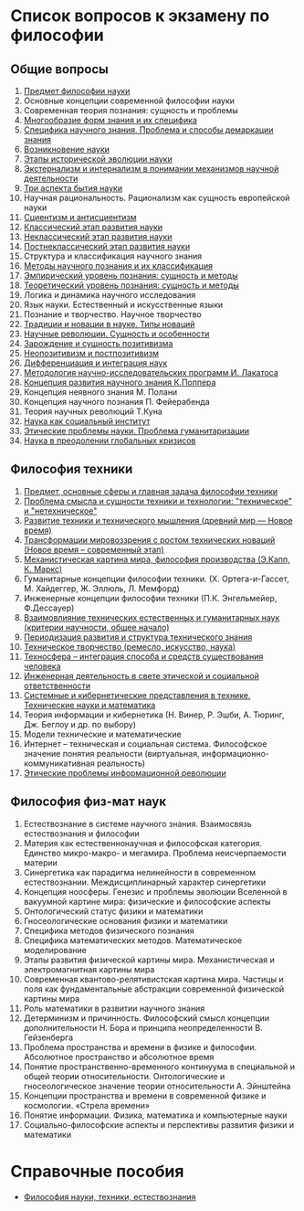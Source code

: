 # Список вопросов к экзамену по философии
## Общие вопросы
1. [Предмет философии науки](general.md#1-Предмет-философии-науки)
2. Основные концепции современной философии науки
3. Современная теория познания: сущность и проблемы
4. [Многообразие форм знания и их специфика](general.md#4-Многообразие-форм-знания-и-их-специфика)
5. [Специфика научного знания. Проблема и способы демаркации знания](general.md#5-Специфика-научного-знания-Проблема-и-способы-демаркации-знания)
6. [Возникновение науки](general.md#6-Возникновение-науки)
7. [Этапы исторической эволюции науки](general.md#7-Этапы-исторической-эволюции-науки)
8. [Экстернализм и интернализм в понимании механизмов научной деятельности](general.md#8-Экстернализм-и-интернализм-в-понимании-механизмов-научной-деятельности)
9. [Три аспекта бытия науки](general.md#9-Три-аспекта-бытия-науки)
10. Научная рациональность. Рационализм как сущность европейской науки
11. [Сциентизм и антисциентизм](general.md#11-Сциентизм-и-антисциентизм)
12. [Классический этап развития науки](general.md#12-Классический-этап-развития-науки)
13. [Неклассический этап развития науки](general.md#13-Неклассический-этап-развития-науки)
14. [Постнеклассический этап развития науки](general.md#14-Постнеклассический-этап-развития-науки)
15. Структура и классификация научного знания
16. [Методы научного познания и их классификация](general.md#16-Методы-научного-познания-и-их-классификация)
17. [Эмпирический уровень познания: сущность и методы](general.md#17-Эмпирический-уровень-познания-сущность-и-методы)
18. [Теоретический уровень познания: сущность и методы](general.md#18-Теоретический-уровень-познания-сущность-и-методы)
19. Логика и динамика научного исследования
20. Язык науки. Естественный и искусственные языки
21. Познание и творчество. Научное творчество
22. [Традиции и новации в науке. Типы новаций](general.md#22-Традиции-и-новации-в-науке-Типы-новаций)
23. [Научные революции. Сущность и особенности](general.md#23-Научные-революции-Сущность-и-особенности)
24. [Зарождение и сущность позитивизма](general.md#24-Зарождение-и-сущность-позитивизма)
25. [Неопозитивизм и постпозитивизм](general.md#25-Неопозитивизм-и-постпозитивизм)
26. [Дифференциация и интеграция наук](general.md#26-Дифференциация-и-интеграция-наук)
27. [Методология научно-исследовательских программ И. Лакатоса](general.md#27-Методология-научно-исследовательских-программ-И-Лакатоса)
28. [Концепция развития научного знания К.Поппера](general.md#28-Концепция-развития-научного-знания-К-Поппера)
29. Концепция неявного знания М. Полани
30. Концепция научного познания П. Фейерабенда
31. Теория научных революций Т.Куна
32. [Наука как социальный институт](general.md#32-Наука-как-социальный-институт)
33. [Этические проблемы науки. Проблема гуманитаризации](general.md#33-Этические-проблемы-науки-Проблема-гуманитаризации)
34. [Наука в преодолении глобальных кризисов](general.md#34-Наука-в-преодолении-глобальных-кризисов)

## Философия техники
1. [Предмет, основные сферы и главная задача философии техники](technic.md#1-Предмет-основные-сферы-и-главная-задача-философии-техники)
2. [Проблема смысла и сущности техники и технологии: "техническое" и "нетехническое"](technic.md#2-Проблема-смысла-и-сущности-техники-и-технологии-техническое-и-нетехническое)
3. [Развитие техники и технического мышления (древний мир — Новое время)](https://github.com/pinecrew/philosophy/blob/master/technic.md#3-Развитие-техники-и-технического-мышления-древний-мир--Новое-время)
4. [Трансформации мировоззрения с ростом технических новаций (Новое время – современный этап)](technic.md#4-Трансформации-мировоззрения-с-ростом-технических-новаций-Новое-время--современный-этап)
5. [Механистическая картина мира, философия производства (Э.Капп, К. Маркс)](technic.md#5-Механистическая-картина-мира-философия-производства-ЭКапп-К-Маркс)
6. Гуманитарные концепции философии техники. (Х. Ортега-и-Гассет, М. Хайдеггер, Ж. Эллюль, Л. Мемфорд)
7. Инженерные концепции философии техники (П.К. Энгельмейер, Ф.Дессауер)
8. [Взаимовлияние технических естественных и гуманитарных наук (критерии научности, общее начало)](technic.md#8-Взаимовлияние-технических-естественных-и-гуманитарных-наук-критерии-научности-общее-начало)
9. [Периодизация развития и структура технического знания](technic.md#9-Периодизация-развития-и-структура-технического-знания)
10. [Техническое творчество (ремесло, искусство, наука)](technic.md#10-Техническое-творчество-ремесло-искусство-наука)
11. [Техносфера – интеграция способа и средств существования человека](technic.md#11-Техносфера--интеграция-способа-и-средств-существования-человека)
12. [Инженерная деятельность в свете этической и социальной ответственности](technic.md#12-Инженерная-деятельность-в-свете-этической-и-социальной-ответственности)
13. [Системные и кибернетические представления в технике. Технические науки и математика](technic.md#13-Системные-и-кибернетические-представления-в-технике-Технические-науки-и-математика)
14. Теория информации и кибернетика (Н. Винер, Р. Эшби, А. Тюринг, Дж. Беглоу и др. по выбору)
15. Модели технические и математические
16. Интернет – техническая и социальная система. Философское значение понятия реальности (виртуальная, информационно-коммуникативная реальность)
17. [Этические проблемы информационной революции](technic.md#17-Этические-проблемы-информационной-революции)

## Философия физ-мат наук
1. Естествознание в системе научного знания. Взаимосвязь естествознания и философии
2. Материя как естественнонаучная и философская категория. Единство микро-макро- и мегамира. Проблема неисчерпаемости материи
3. Синергетика как парадигма нелинейности в современном естествознании. Междисциплинарный характер синергетики
4. Концепция ноосферы. Генезис и проблемы эволюции Вселенной в вакуумной картине мира: физические и философские аспекты
5. Онтологический статус физики и математики
6. Гносеологические основания физики и математики
7. Специфика методов физического познания
8. Специфика математических методов. Математическое моделирование
9. Этапы развития физической картины мира. Механистическая и электромагнитная картины мира
10. Современная квантово-релятивистская картина мира. Частицы и поля как фундаментальные абстракции современной физической картины мира
11. Роль математики в развитии научного знания
12. Детерминизм и причинность. Философский смысл концепции дополнительности Н. Бора и принципа неопределенности В. Гейзенберга
13. Проблема пространства и времени в физике и философии. Абсолютное пространство и абсолютное время
14. Понятие пространственно-временного континуума в специальной и общей теории относительности. Онтологические и гносеологическое значение теории относительности А. Эйнштейна
15. Концепции пространства и времени в современной физике и космологии. «Стрела времени»
16. Понятие информации. Физика, математика и компьютерные науки
17. Социально-философские аспекты  и перспективы развития физики и математики

# Справочные пособия
- [Философия науки, техники, естествознания](text.md)
